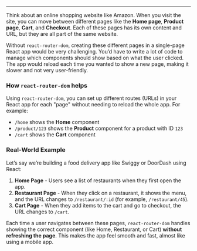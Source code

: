 
---

Think about an online shopping website like Amazon. When you visit the site, you can move between different pages like the **Home page**, **Product page**, **Cart**, and **Checkout**. Each of these pages has its own content and URL, but they are all part of the same website.

Without `react-router-dom`, creating these different pages in a single-page React app would be very challenging. You’d have to write a lot of code to manage which components should show based on what the user clicked. The app would reload each time you wanted to show a new page, making it slower and not very user-friendly.

### How `react-router-dom` helps
Using `react-router-dom`, you can set up different routes (URLs) in your React app for each "page" without needing to reload the whole app. For example:
- `/home` shows the **Home** component
- `/product/123` shows the **Product** component for a product with ID `123`
- `/cart` shows the **Cart** component

### Real-World Example
Let’s say we’re building a food delivery app like Swiggy or DoorDash using React:
1. **Home Page** - Users see a list of restaurants when they first open the app.
2. **Restaurant Page** - When they click on a restaurant, it shows the menu, and the URL changes to `/restaurant/:id` (for example, `/restaurant/45`).
3. **Cart Page** - When they add items to the cart and go to checkout, the URL changes to `/cart`.

Each time a user navigates between these pages, `react-router-dom` handles showing the correct component (like Home, Restaurant, or Cart) **without refreshing the page**. This makes the app feel smooth and fast, almost like using a mobile app.




